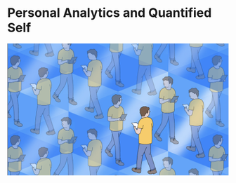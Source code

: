 # Personal Analytics and Quantified Self

![](images/Screen%20Shot%202019-02-23%20at%201.10.33%20PM.png)
